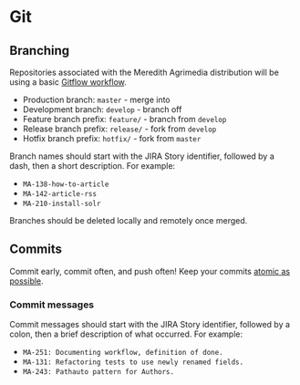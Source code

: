# Git

## Branching

Repositories associated with the Meredith Agrimedia distribution will be using a basic [Gitflow workflow](https://www.atlassian.com/git/tutorials/comparing-workflows/gitflow-workflow).

* Production branch: `master` - merge into
* Development branch: `develop` - branch off
* Feature branch prefix: `feature/` - branch from `develop`
* Release branch prefix: `release/` - fork from `develop`
* Hotfix branch prefix: `hotfix/` - fork from `master`

Branch names should start with the JIRA Story identifier, followed by a dash, then a short description. For example:

* `MA-138-how-to-article`
* `MA-142-article-rss`
* `MA-210-install-solr`

Branches should be deleted locally and remotely once merged.

## Commits

Commit early, commit often, and push often! Keep your commits [atomic as possible](http://seesparkbox.com/foundry/atomic_commits_with_git).

### Commit messages

Commit messages should start with the JIRA Story identifier, followed by a colon, then a brief description of what occurred. For example:

* `MA-251: Documenting workflow, definition of done.`
* `MA-131: Refactoring tests to use newly renamed fields.`
* `MA-243: Pathauto pattern for Authors.`
